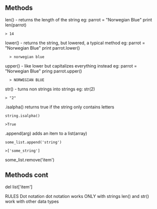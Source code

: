 ## Methods
len() - returns the length of the string
eg: 
    parrot = "Norwegian Blue"
    print len(parrot)

    > 14

lower() - returns the string, but lowered, a typical method
eg:
      parrot = "Norwegian Blue"
      print parrot.lower()
      
      > norwegian blue

upper() - like lower but capitalizes everything instead
eg:
      parrot = "Norwegian Blue"
      pring parrot.upper()
      
      > NORWEGIAN BLUE

str() - turns non strings into strings
eg:
    str(2)
    
    > "2"
    
.isalpha()
    returns true if the string only contains letters
    
    string.isalpha()
    
    >True
    
    
.append(arg)
    adds an item to a list(array)
    
    some_list.append('string')
    
    >['some_string']

some_list.remove('item')

## Methods cont

del list['item']


RULES
Dot notation
  dot notation works ONLY with strings
  len() and str() work with other data types
    
  

